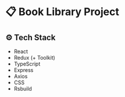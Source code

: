 # 📋 Book Library Project

## ⚙️ Tech Stack

- React
- Redux (+ Toolkit)
- TypeScript
- Express
- Axios
- CSS
- Rsbuild
